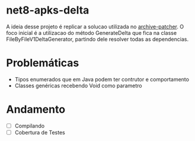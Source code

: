 # net8-apks-delta

A ideia desse projeto é replicar a solucao utilizada no [archive-patcher](https://github.com/google/archive-patcher). O foco inicial é a utilizacao do método GenerateDelta que fica na classe FileByFileV1DeltaGenerator, partindo dele resolver todas as dependencias.

# Problemáticas

- Tipos enumerados que em Java podem ter contrutor e comportamento
- Classes genéricas recebendo Void como parametro

# Andamento
- [ ] Compilando
- [ ] Cobertura de Testes
